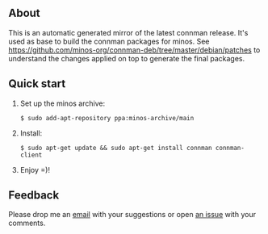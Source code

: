## About

This is an automatic generated mirror of the latest connman release. It's used as base to build the connman packages for minos. See https://github.com/minos-org/connman-deb/tree/master/debian/patches to understand the changes applied on top to generate the final packages.

## Quick start

1. Set up the minos archive:

   ```
   $ sudo add-apt-repository ppa:minos-archive/main
   ```

2. Install:

   ```
   $ sudo apt-get update && sudo apt-get install connman connman-client
   ```

3. Enjoy =)!

## Feedback

Please drop me an [email](mailto:j@minos.io) with your suggestions or open [an issue](https://github.com/minos-org/connman-deb/issues) with your comments.
